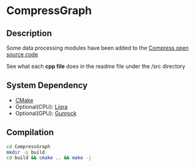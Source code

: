 # CompressGraph

## Description
Some data processing modules have been added to the [Compress open source code](https://github.com/ZhengChenCS/CompressGraph)

See what each **cpp file** does in the readme file under the /src directory


## System Dependency
 - [CMake](https://gitlab.kitware.com/cmake/cmake)
 - Optional(CPU): [Ligra](https://github.com/jshun/ligra.git)
 - Optional(GPU): [Gunrock](https://github.com/gunrock/gunrock.git)

## Compilation
```bash
cd CompressGraph
mkdir -p build
cd build && cmake .. && make -j



